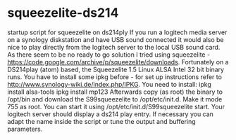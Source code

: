 # squeezelite-ds214
startup script for squeezelite on ds214ply
If you run a logitech media server on a synology diskstation and have USB sound connected 
it would also be nice to play directly from the logitech server to the local USB sound card.
As there seem to be no ready to go solution I tried using squeezelite -https://code.google.com/archive/p/squeezelite/downloads.
Fortunately on a DS214play (atom) based, the Squeezelite 1.5 Linux ALSA Intel 32 bit binary runs.
You have to install some ipkg before - for set up instructions refer to http://www.synology-wiki.de/index.php/IPKG.
You need to install:
ipkg install alsa-tools
ipkg install mp123
Afterwards copy (as root) the binary to /opt/bin and download the S99squeezelite to /opt/etc/init.d.
Make it mode 755 as root.
You can start it using /opt/etc/init.d/S99squeezelite start.
Your logitech server should display a ds214 play entry.
If necessary you can adapt the name inside the script or tune the output and buffering parameters.
